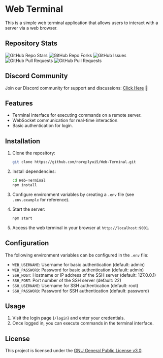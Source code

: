 # Web Terminal

This is a simple web terminal application that allows users to interact with a server via a web browser.

## Repository Stats

![GitHub Repo Stars](https://img.shields.io/github/stars/noreplyui5/Web-Terminal?style=for-the-badge)
![GitHub Repo Forks](https://img.shields.io/github/forks/noreplyui5/Web-Terminal?style=for-the-badge)
![GitHub Issues](https://img.shields.io/github/issues/noreplyui5/Web-Terminal?style=for-the-badge)
![GitHub Pull Requests](https://img.shields.io/github/issues-pr/noreplyui5/Web-Terminal?style=for-the-badge)
![GitHub Pull Requests](https://img.shields.io/github/license/noreplyui5/Web-Terminal?style=for-the-badge)

## Discord Community

Join our Discord community for support and discussions: [Click Here](https://discord.gg/Pv8WgVQrwY) 🙂

## Features

- Terminal interface for executing commands on a remote server.
- WebSocket communication for real-time interaction.
- Basic authentication for login.

## Installation

1. Clone the repository:

    ```bash
    git clone https://github.com/noreplyui5/Web-Terminal.git
    ```

2. Install dependencies:

    ```bash
    cd Web-Terminal
    npm install
    ```

3. Configure environment variables by creating a `.env` file (see `.env.example` for reference).

4. Start the server:

    ```bash
    npm start
    ```

5. Access the web terminal in your browser at `http://localhost:9001`.

## Configuration

The following environment variables can be configured in the `.env` file:

- `WEB_USERNAME`: Username for basic authentication (default: admin)
- `WEB_PASSWORD`: Password for basic authentication (default: admin)
- `SSH_HOST`: Hostname or IP address of the SSH server (default: 127.0.0.1)
- `SSH_PORT`: Port number of the SSH server (default: 22)
- `SSH_USERNAME`: Username for SSH authentication (default: root)
- `SSH_PASSWORD`: Password for SSH authentication (default: password)

## Usage

1. Visit the login page (`/login`) and enter your credentials.
2. Once logged in, you can execute commands in the terminal interface.

## License

This project is licensed under the [GNU General Public License v3.0](LICENSE).
